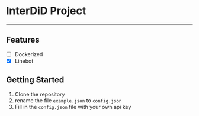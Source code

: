 # InterDiD Project

---

## Features
- [ ] Dockerized
- [x] Linebot

## Getting Started
1. Clone the repository
2. rename the file `example.json` to `config.json`
3. Fill in the `config.json` file with your own api key
